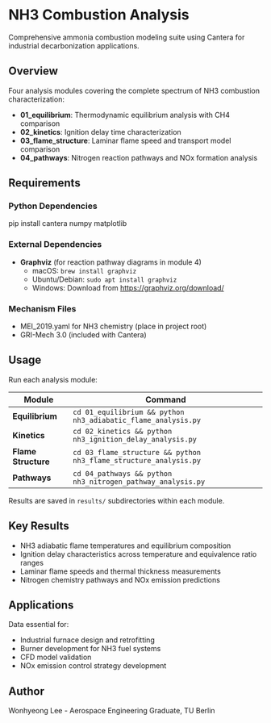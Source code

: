 # NH3 Combustion Analysis

Comprehensive ammonia combustion modeling suite using Cantera for industrial decarbonization applications.

## Overview

Four analysis modules covering the complete spectrum of NH3 combustion characterization:

- **01_equilibrium**: Thermodynamic equilibrium analysis with CH4 comparison
- **02_kinetics**: Ignition delay time characterization  
- **03_flame_structure**: Laminar flame speed and transport model comparison
- **04_pathways**: Nitrogen reaction pathways and NOx formation analysis

## Requirements

### Python Dependencies
pip install cantera numpy matplotlib

### External Dependencies
- **Graphviz** (for reaction pathway diagrams in module 4)
  - macOS: `brew install graphviz`
  - Ubuntu/Debian: `sudo apt install graphviz`
  - Windows: Download from https://graphviz.org/download/

### Mechanism Files
- MEI_2019.yaml for NH3 chemistry (place in project root)
- GRI-Mech 3.0 (included with Cantera)

## Usage

Run each analysis module:

| Module | Command |
|--------|---------|
| **Equilibrium** | `cd 01_equilibrium && python nh3_adiabatic_flame_analysis.py` |
| **Kinetics** | `cd 02_kinetics && python nh3_ignition_delay_analysis.py` |
| **Flame Structure** | `cd 03_flame_structure && python nh3_flame_structure_analysis.py` |
| **Pathways** | `cd 04_pathways && python nh3_nitrogen_pathway_analysis.py` |

Results are saved in `results/` subdirectories within each module.

## Key Results

- NH3 adiabatic flame temperatures and equilibrium composition
- Ignition delay characteristics across temperature and equivalence ratio ranges
- Laminar flame speeds and thermal thickness measurements  
- Nitrogen chemistry pathways and NOx emission predictions

## Applications

Data essential for:
- Industrial furnace design and retrofitting
- Burner development for NH3 fuel systems
- CFD model validation
- NOx emission control strategy development

## Author

Wonhyeong Lee - Aerospace Engineering Graduate, TU Berlin